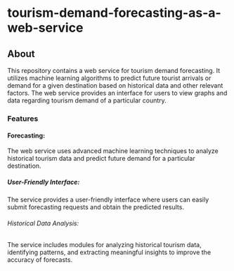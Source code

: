 # tourism-demand-forecasting-as-a-web-service

## About
This repository contains a web service for tourism demand forecasting. It utilizes machine learning algorithms to predict future tourist arrivals or demand for a given destination based on historical data and other relevant factors. The web service provides an interface for users to view graphs and data regarding tourism demand of a particular country.
### Features 
#### Forecasting: 
The web service uses advanced machine learning techniques to analyze historical tourism data and predict future demand for a particular destination.
##### User-Friendly Interface: 
The service provides a user-friendly interface where users can easily submit forecasting requests and obtain the predicted results.
###### Historical Data Analysis: 
The service includes modules for analyzing historical tourism data, identifying patterns, and extracting meaningful insights to improve the accuracy of forecasts.
